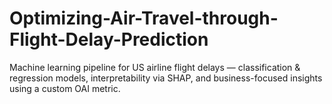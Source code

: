 # Optimizing-Air-Travel-through-Flight-Delay-Prediction
Machine learning pipeline for US airline flight delays — classification &amp; regression models, interpretability via SHAP, and business-focused insights using a custom OAI metric.
